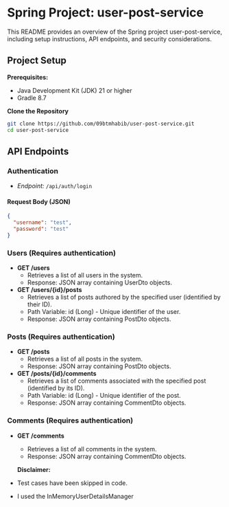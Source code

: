 # Spring Project: user-post-service

This README provides an overview of the Spring project user-post-service, including setup instructions, API endpoints, and security considerations.

## Project Setup

**Prerequisites:**

- Java Development Kit (JDK) 21 or higher
- Gradle 8.7

**Clone the Repository**

```bash
git clone https://github.com/09btmhabib/user-post-service.git
cd user-post-service
```

## API Endpoints

### Authentication

- *Endpoint:* `/api/auth/login`

#### Request Body (JSON)

```json
{
  "username": "test",
  "password": "test"
}
```

### Users (Requires authentication)

- **GET /users**
  - Retrieves a list of all users in the system.
  - Response: JSON array containing UserDto objects.
- **GET /users/{id}/posts**
  - Retrieves a list of posts authored by the specified user (identified by their ID).
  - Path Variable: id (Long) - Unique identifier of the user.
  - Response: JSON array containing PostDto objects.

### Posts (Requires authentication)

- **GET /posts**
  - Retrieves a list of all posts in the system.
  - Response: JSON array containing PostDto objects.
- **GET /posts/{id}/comments**
  - Retrieves a list of comments associated with the specified post (identified by its ID).
  - Path Variable: id (Long) - Unique identifier of the post.
  - Response: JSON array containing CommentDto objects.

### Comments (Requires authentication)

- **GET /comments**
  - Retrieves a list of all comments in the system.
  - Response: JSON array containing CommentDto objects.

  **Disclaimer:**
- Test cases have been skipped in code.
- I used the InMemoryUserDetailsManager 

